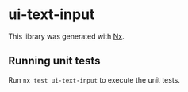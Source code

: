 # ui-text-input

This library was generated with [Nx](https://nx.dev).

## Running unit tests

Run `nx test ui-text-input` to execute the unit tests.
